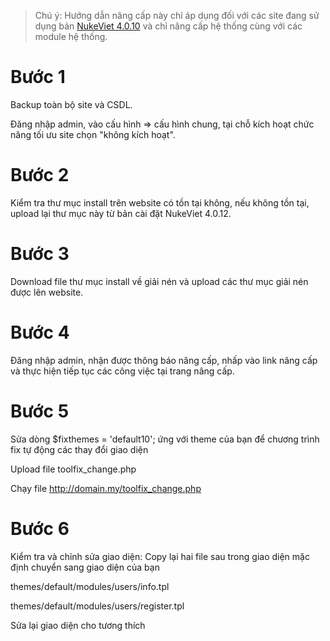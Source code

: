 > Chú ý: Hướng dẫn nâng cấp này chỉ áp dụng đối với các site đang sử dụng bản [NukeViet 4.0.10](https://github.com/nukeviet/nukeviet/releases/tag/4.0.10) và chỉ nâng cấp hệ thống cùng với các module hệ thống.

# Bước 1

Backup toàn bộ site và CSDL.

Đăng nhập admin, vào cấu hình => cấu hình chung, tại chỗ kích hoạt chức năng tối ưu site chọn "không kích hoạt".

# Bước 2
Kiểm tra thư mục install trên website có tồn tại không, nếu không tồn tại, upload lại thư mục này từ bản cài đặt NukeViet 4.0.12.

# Bước 3
Download file thư mục install về giải nén và upload các thư mục giải nén được lên website.

# Bước 4
Đăng nhập admin, nhận được thông báo nâng cấp, nhấp vào link nâng cấp và thực hiện tiếp tục các công việc tại trang nâng cấp.

# Bước 5

Sửa dòng $fixthemes = 'default10'; ứng với theme của bạn để chương trình fix tự động các thay đổi giao diện

Upload file toolfix_change.php

Chạy file http://domain.my/toolfix_change.php

# Bước 6
Kiểm tra và chỉnh sửa giao diện:
Copy lại hai file sau trong giao diện mặc định chuyển sang giao diện của bạn

themes/default/modules/users/info.tpl

themes/default/modules/users/register.tpl

Sửa lại giao diện cho tương thích
